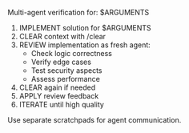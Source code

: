 Multi-agent verification for: $ARGUMENTS

1. IMPLEMENT solution for $ARGUMENTS
2. CLEAR context with /clear
3. REVIEW implementation as fresh agent:
   - Check logic correctness
   - Verify edge cases
   - Test security aspects
   - Assess performance
4. CLEAR again if needed
5. APPLY review feedback
6. ITERATE until high quality

Use separate scratchpads for agent communication.